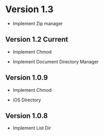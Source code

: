 # Version 1.3

- Implement Zip manager


## Version 1.2 **Current**

- Implement Chmod

- Implement Document Directory Manager


## Version 1.0.9

- Implement Chmod

- iOS Directory


## Version 1.0.8

- Implement List Dir
